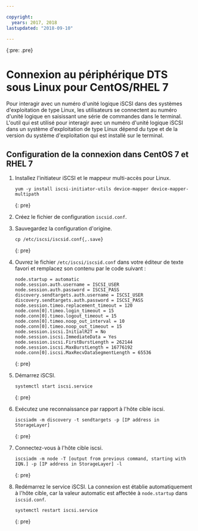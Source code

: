 ```yaml
---

copyright:
  years: 2017, 2018
lastupdated: "2018-09-10"

---
```

{:pre: .pre}

# Connexion au périphérique DTS sous Linux pour CentOS/RHEL 7

Pour interagir avec un numéro d'unité logique iSCSI dans des systèmes d'exploitation de type Linux, les utilisateurs se connectent au numéro d'unité logique en saisissant une série de commandes dans le terminal. L'outil qui est utilisé pour interagir avec un numéro d'unité logique iSCSI dans un système d'exploitation de type Linux dépend du type et de la version du système d'exploitation qui est installé sur le terminal.

## Configuration de la connexion dans CentOS 7 et RHEL 7

1. Installez l'initiateur iSCSI et le mappeur multi-accès pour Linux.
   ```
   yum -y install iscsi-initiator-utils device-mapper device-mapper-multipath
   ```
   {: pre}

2. Créez le fichier de configuration `iscsid.conf`.

3. Sauvegardez la configuration d'origine.
   ```
   cp /etc/iscsi/iscsid.conf{,.save}
   ```
   {: pre}

4. Ouvrez le fichier `/etc/iscsi/iscsid.conf` dans votre éditeur de texte favori et remplacez son contenu par le code suivant :
   ```
   node.startup = automatic
   node.session.auth.username = ISCSI_USER
   node.session.auth.password = ISCSI_PASS
   discovery.sendtargets.auth.username = ISCSI_USER
   discovery.sendtargets.auth.password = ISCSI_PASS
   node.session.timeo.replacement_timeout = 120
   node.conn[0].timeo.login_timeout = 15
   node.conn[0].timeo.logout_timeout = 15
   node.conn[0].timeo.noop_out_interval = 10
   node.conn[0].timeo.noop_out_timeout = 15
   node.session.iscsi.InitialR2T = No
   node.session.iscsi.ImmediateData = Yes
   node.session.iscsi.FirstBurstLength = 262144
   node.session.iscsi.MaxBurstLength = 16776192
   node.conn[0].iscsi.MaxRecvDataSegmentLength = 65536
   ```
   {: pre}

5. Démarrez iSCSI.<br/>
   ```
   systemctl start iscsi.service
   ```
   {: pre}

6. Exécutez une reconnaissance par rapport à l'hôte cible iscsi.<br/>
   ```
   iscsiadm -m discovery -t sendtargets -p [IP address in StorageLayer]
   ```
   {: pre}

7. Connectez-vous à l'hôte cible iscsi.<br/>
   ```
   iscsiadm -m node -T [output from previous command, starting with IQN.] -p [IP address in StorageLayer] -l
   ```
   {: pre}

8. Redémarrez le service iSCSI. La connexion est établie automatiquement à l'hôte cible, car la valeur automatic est affectée à `node.startup` dans `iscsid.conf`.<br/>
   ```
   systemctl restart iscsi.service
   ```
   {: pre}
